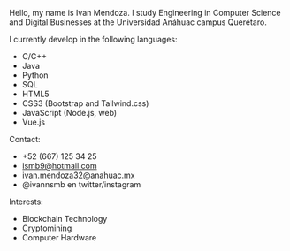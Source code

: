 Hello, my name is Ivan Mendoza.
I study Engineering in Computer Science and Digital Businesses at the Universidad Anáhuac campus Querétaro.

I currently develop in the following languages:

- C/C++
- Java
- Python
- SQL
- HTML5
- CSS3 (Bootstrap and Tailwind.css)
- JavaScript (Node.js, web)
- Vue.js
    
Contact:

- +52 (667) 125 34 25
- ismb9@hotmail.com
- ivan.mendoza32@anahuac.mx
- @ivannsmb en twitter/instagram

Interests:
- Blockchain Technology
- Cryptomining
- Computer Hardware
